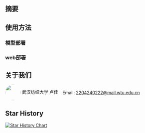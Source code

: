 ## 摘要

## 使用方法

### 模型部署

### web部署

## 关于我们

<p>
  <img src="https://github.com/liilljiy.png" width="50" height="50" style="vertical-align: middle; border-radius: 50%;">
  武汉纺织大学 卢佳
  <span style="vertical-align: middle; margin-left: 10px;">
    Email: <a href="mailto:2204240222@mail.wtu.edu.cn">2204240222@mail.wtu.edu.cn</a>
  </span>
</p>


## Star History

[![Star History Chart](https://api.star-history.com/svg?repos=XIAOLingQ/AUG&type=Date)](https://star-history.com/#XIAOLingQ/AUG&Date)
